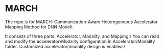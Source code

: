 # MARCH

The repo is for MARCH: Communication-Aware Heterogeneous Accelerator Mapping Method for DNN Model\\

It consists of three parts: Accelerator, Modality, and Mapping.\\
You can read and modify the accelerator\Modality configuration in Accelerator/Modality folder. Customized accelerator/modality design is enabled.\\

